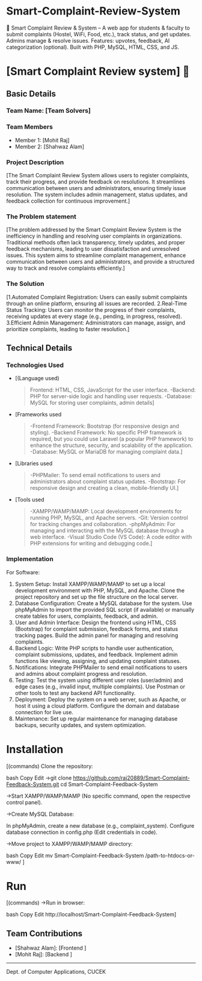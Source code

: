 # Smart-Complaint-Review-System
🚀 Smart Complaint Review &amp; System – A web app for students &amp; faculty to submit complaints (Hostel, WiFi, Food, etc.), track status, and get updates. Admins manage &amp; resolve issues. Features: upvotes, feedback, AI categorization (optional). Built with PHP, MySQL, HTML, CSS, and JS.

# [Smart Complaint Review system] 🎯


## Basic Details
### Team Name: [Team Solvers]


### Team Members
- Member 1: [Mohit Raj] 
- Member 2: [Shahwaz Alam] 

### Project Description
[The Smart Complaint Review System allows users to register complaints, track their progress, and provide feedback on resolutions. It streamlines communication between users and administrators, ensuring timely issue resolution. The system includes admin management, status updates, and feedback collection for continuous improvement.]

### The Problem statement
[The problem addressed by the Smart Complaint Review System is the inefficiency in handling and resolving user complaints in organizations. Traditional methods often lack transparency, timely updates, and proper feedback mechanisms, leading to user dissatisfaction and unresolved issues. This system aims to streamline complaint management, enhance communication between users and administrators, and provide a structured way to track and resolve complaints efficiently.]

### The Solution
[1.Automated Complaint Registration: Users can easily submit complaints through an online platform, ensuring all issues are recorded.
2.Real-Time Status Tracking: Users can monitor the progress of their complaints, receiving updates at every stage (e.g., pending, in progress, resolved).
3.Efficient Admin Management: Administrators can manage, assign, and prioritize complaints, leading to faster resolution.]

## Technical Details
### Technologies Used

- [(Language used)
   >Frontend: HTML, CSS, JavaScript for the user interface.
   >-Backend: PHP for server-side logic and handling user requests.
   >-Database: MySQL for storing user complaints, admin details]

- [Frameworks used
   >-Frontend Framework: Bootstrap (for responsive design and styling).
   >-Backend Framework: No specific PHP framework is required, but you could use Laravel (a popular PHP framework) to 
     enhance the structure, security, and scalability of the application.
   >-Database: MySQL or MariaDB for managing complaint data.]

- [Libraries used
    >-PHPMailer: To send email notifications to users and administrators about complaint status updates.
    >-Bootstrap: For responsive design and creating a clean, mobile-friendly UI.]

- [Tools used
    >-XAMPP/WAMP/MAMP: Local development environments for running PHP, MySQL, and Apache servers.
    >-Git: Version control for tracking changes and collaboration.
    >-phpMyAdmin: For managing and interacting with the MySQL database through a web interface.
    >-Visual Studio Code (VS Code): A code editor with PHP extensions for writing and debugging code.]

### Implementation
For Software:
1. System Setup:
Install XAMPP/WAMP/MAMP to set up a local development environment with PHP, MySQL, and Apache.
Clone the project repository and set up the file structure on the local server.
2. Database Configuration:
Create a MySQL database for the system.
Use phpMyAdmin to import the provided SQL script (if available) or manually create tables for users, complaints, feedback, and admin.
3. User and Admin Interface:
Design the frontend using HTML, CSS (Bootstrap) for complaint submission, feedback forms, and status tracking pages.
Build the admin panel for managing and resolving complaints.
4. Backend Logic:
Write PHP scripts to handle user authentication, complaint submissions, updates, and feedback.
Implement admin functions like viewing, assigning, and updating complaint statuses.
5. Notifications:
Integrate PHPMailer to send email notifications to users and admins about complaint progress and resolution.
6. Testing:
Test the system using different user roles (user/admin) and edge cases (e.g., invalid input, multiple complaints).
Use Postman or other tools to test any backend API functionality.
7. Deployment:
Deploy the system on a web server, such as Apache, or host it using a cloud platform.
Configure the domain and database connection for live use.
8. Maintenance:
Set up regular maintenance for managing database backups, security updates, and system optimization.

# Installation
[(commands)
Clone the repository:

bash
Copy
Edit
->git clone https://github.com/raj20889/Smart-Complaint-Feedback-System.git
cd Smart-Complaint-Feedback-System

->Start XAMPP/WAMP/MAMP (No specific command, open the respective control panel).

->Create MySQL Database:

In phpMyAdmin, create a new database (e.g., complaint_system).
Configure database connection in config.php (Edit credentials in code).

->Move project to XAMPP/WAMP/MAMP directory:

bash
Copy
Edit
mv Smart-Complaint-Feedback-System /path-to-htdocs-or-www/
]

# Run
[(commands)
->Run in browser:

bash
Copy
Edit
http://localhost/Smart-Complaint-Feedback-System]

## Team Contributions
- [Shahwaz Alam]: [Frontend ]
- [Mohit Raj]: [Backend ]
---
Dept. of Computer Applications, CUCEK
